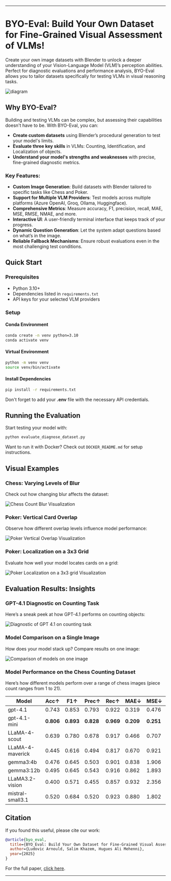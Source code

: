 
---

# BYO-Eval: Build Your Own Dataset for Fine-Grained Visual Assessment of VLMs!

Create your own image datasets with Blender to unlock a deeper understanding of your Vision-Language Model (VLM)’s perception abilities. Perfect for diagnostic evaluations and performance analysis, BYO-Eval allows you to tailor datasets specifically for testing VLMs in visual reasoning tasks.

![diagram](assets/Diagram_final_preprint.png)

## Why BYO-Eval?

Building and testing VLMs can be complex, but assessing their capabilities doesn't have to be. With BYO-Eval, you can:

* **Create custom datasets** using Blender’s procedural generation to test your model's limits.
* **Evaluate three key skills** in VLMs: Counting, Identification, and Localization of objects.
* **Understand your model's strengths and weaknesses** with precise, fine-grained diagnostic metrics.

### Key Features:

* **Custom Image Generation**: Build datasets with Blender tailored to specific tasks like Chess and Poker.
* **Support for Multiple VLM Providers**: Test models across multiple platforms (Azure OpenAI, Groq, Ollama, Huggingface).
* **Comprehensive Metrics**: Measure accuracy, F1, precision, recall, MAE, MSE, RMSE, NMAE, and more.
* **Interactive UI**: A user-friendly terminal interface that keeps track of your progress.
* **Dynamic Question Generation**: Let the system adapt questions based on what’s in the image.
* **Reliable Fallback Mechanisms**: Ensure robust evaluations even in the most challenging test conditions.

## Quick Start

### Prerequisites

* Python 3.10+
* Dependencies listed in `requirements.txt`
* API keys for your selected VLM providers

### Setup

#### Conda Environment

```bash
conda create -n venv python=3.10
conda activate venv
```

#### Virtual Environment

```bash
python -m venv venv
source venv/bin/activate
```

#### Install Dependencies

```bash
pip install -r requirements.txt
```

Don't forget to add your **.env** file with the necessary API credentials.

## Running the Evaluation

Start testing your model with:

```bash
python evaluate_diagnose_dataset.py
```

Want to run it with Docker? Check out `DOCKER_README.md` for setup instructions.

## Visual Examples

### Chess: Varying Levels of Blur

Check out how changing blur affects the dataset:

![Chess Count Blur Visualization](assets/chess_count_blur_visualization.jpg)

### Poker: Vertical Card Overlap

Observe how different overlap levels influence model performance:

![Poker Vertical Overlap Visualization](assets/poker_overlap_v_visualization.jpg)

### Poker: Localization on a 3x3 Grid

Evaluate how well your model locates cards on a grid:

![Poker Localization on a 3x3 grid Visualization](assets/poker_loc_grid_visualization.jpg)

## Evaluation Results: Insights

### GPT-4.1 Diagnostic on Counting Task

Here’s a sneak peek at how GPT-4.1 performs on counting objects:

![Diagnostic of GPT 4.1 on counting task](assets/summary_grid_number_of_objects_chess_gpt-4_1_declarative_debiased__gpt-4_1_count__.jpg)

### Model Comparison on a Single Image

How does your model stack up? Compare results on one image:

![Comparison of models on one image](assets/model_comparison_count_one_image.png)

### Model Performance on the Chess Counting Dataset

Here’s how different models perform over a range of chess images (piece count ranges from $1$ to $21$).

| **Model**          | **Acc↑** | **F1↑** | **Prec↑** | **Rec↑** | **MAE↓** | **MSE↓** | **NMAE↓** | **Rel↑** | **Cons↑** |
|--------------------|----------|---------|-----------|----------|----------|----------|-----------|----------|-----------|
| gpt-4.1            | 0.743    | 0.853   | 0.793     | 0.922    | 0.319    | 0.476    | 0.160     | 0.743    | 0.262     |
| gpt-4.1-mini       | **0.806**| **0.893**| **0.828** | **0.969**| **0.209**| **0.251**| **0.084** | **0.806**| 0.277     |
| LLaMA-4-scout      | 0.639    | 0.780   | 0.678     | 0.917    | 0.466    | 0.707    | 0.202     | 0.639    | 0.267     |
| LLaMA-4-maverick   | 0.445    | 0.616   | 0.494     | 0.817    | 0.670    | 0.921    | 0.318     | 0.445    | 0.330     |
| gemma3:4b          | 0.476    | 0.645   | 0.503     | 0.901    | 0.838    | 1.906    | 0.317     | 0.476    | 0.419     |
| gemma3:12b         | 0.495    | 0.645   | 0.543     | 0.916    | 0.862    | 1.893    | 0.320     | 0.487    | 0.459     |
| LLaMA3.2-vision    | 0.400    | 0.571   | 0.455     | 0.857    | 0.932    | 2.356    | 0.590     | 0.403    | 0.343     |
| mistral-small3.1   | 0.520    | 0.684   | 0.520     | 0.923    | 0.880    | 1.802    | 0.224     | 0.536    | **0.557** |
## Citation

If you found this useful, please cite our work:

```bibtex
@article{byo_eval,
  title={BYO_Eval: Build Your Own Dataset for Fine-Grained Visual Assessment of Multimodal Language Models},
  author={Ludovic Arnould, Salim Khazem, Hugues Ali Mehenni},
  year={2025}
}
```

For the full paper, [click here](assets/BYO_Eval__Build_Your_Own_Dataset_for_Fine_Grained_Visual_Assessment_of_Multimodal_Language_Models.pdf).

---

